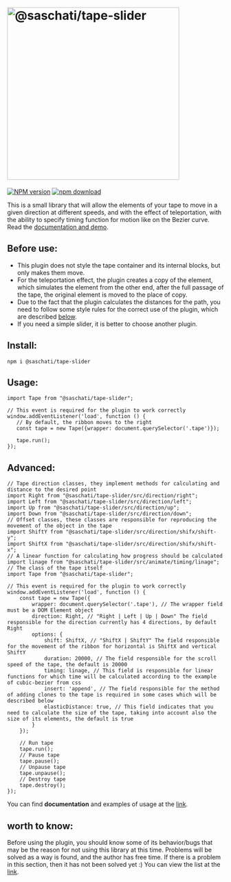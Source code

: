 <h1><img src="https://saschati.github.io/tape-slider-docs/img/logo.png" alt="@saschati/tape-slider" width="400"></h1>

[![NPM version][npm-image]][npm-url] [![npm download][download-image]][download-url] 

[npm-image]: https://img.shields.io/npm/v/@saschati/tape-slider.svg?style=flat-square
[npm-url]: https://www.npmjs.com/package/@saschati/tape-slider
[download-image]: https://img.shields.io/npm/dm/@saschati/tape-slider.svg?style=flat-square
[download-url]: https://www.npmjs.com/package/@saschati/tape-slider

This is a small library that will allow the elements of your tape to move in a given direction at different speeds,
and with the effect of teleportation, with the ability to specify timing function for motion like on the Bezier curve.
Read the [documentation and demo](https://saschati.github.io/tape-slider-docs/index.html).

## Before use:
 - This plugin does not style the tape container and its internal blocks, but only makes them move.
 - For the teleportation effect, the plugin creates a copy of the element, which simulates the element from the other end, after the full passage of the tape, the original element is moved to the place of copy.
 - Due to the fact that the plugin calculates the distances for the path, you need to follow some style rules for the correct use of the plugin, which are described [below](https://saschati.github.io/tape-slider-docs/#styling-tips).
 - If you need a simple slider, it is better to choose another plugin.

## Install:
```
npm i @saschati/tape-slider
```

## Usage:
```
import Tape from "@saschati/tape-slider";

// This event is required for the plugin to work correctly
window.addEventListener('load', function () {
   // By default, the ribbon moves to the right
   const tape = new Tape({wrapper: document.querySelector('.tape')});

   tape.run();
});
```

## Advanced:
```
// Tape direction classes, they implement methods for calculating and distance to the desired point
import Right from "@saschati/tape-slider/src/direction/right";
import Left from "@saschati/tape-slider/src/direction/left";
import Up from "@saschati/tape-slider/src/direction/up";
import Down from "@saschati/tape-slider/src/direction/down";
// Offset classes, these classes are responsible for reproducing the movement of the object in the tape
import ShiftY from "@saschati/tape-slider/src/direction/shifx/shift-y";
import ShiftX from "@saschati/tape-slider/src/direction/shifx/shift-x";
// A linear function for calculating how progress should be calculated
import linage from "@saschati/tape-slider/src/animate/timing/linage";
// The class of the tape itself
import Tape from "@saschati/tape-slider";

// This event is required for the plugin to work correctly
window.addEventListener('load', function () {
    const tape = new Tape({
        wrapper: document.querySelector('.tape'), // The wrapper field must be a DOM Element object
        direction: Right, // "Right | Left | Up | Down" The field responsible for the direction currently has 4 directions, by default Right
        options: {
            shift: ShiftX, // "ShiftX | ShiftY" The field responsible for the movement of the ribbon for horizontal is ShiftX and vertical ShiftY
            duration: 20000, // The field responsible for the scroll speed of the tape, the default is 20000
            timing: linage, // This field is responsible for linear functions for which time will be calculated according to the example of cubic-bezier from css
            insert: 'append', // The field responsible for the method of adding clones to the tape is required in some cases which will be described below
            elasticDistance: true, // This field indicates that you need to calculate the size of the tape, taking into account also the size of its elements, the default is true
        }
    });

    // Run tape
    tape.run();
    // Pause tape
    tape.pause();
    // Unpause tape
    tape.unpause();
    // Destroy tape
    tape.destroy();
});
```

You can find **documentation** and examples of usage at the [link](https://saschati.github.io/tape-slider-docs/index.html).

## worth to know:
Before using the plugin, you should know some of its behavior/bugs that may be the reason for not using this library at this time.
Problems will be solved as a way is found, and the author has free time.
If there is a problem in this section, then it has not been solved yet :)
You can view the list at the [link](https://saschati.github.io/tape-slider-docs/peculiarity.html).
